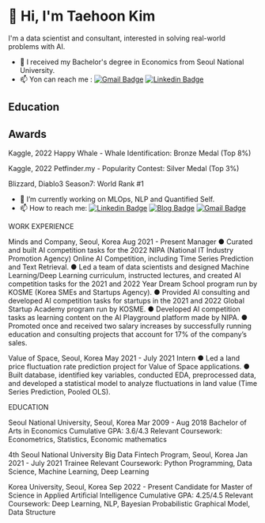 # 👋 Hi, I'm Taehoon Kim
I'm a data scientist and consultant, interested in solving real-world problems with AI.

* 💼 I received my Bachelor's degree in Economics from Seoul National University.
* 📫 Yon can reach me : [![Gmail Badge](https://img.shields.io/badge/-Gmail-c14438?style=flat-square&logo=Gmail&logoColor=white&link=mailto:rvividha@gmail.com)](mailto:poong614@gmail.com) [![Linkedin Badge](https://img.shields.io/badge/-Linkedin-4169E1?style=flat-square&logo=Linkedin&logoColor=white&&link=https://www.linkedin.com/in/vividha-rawat-761905143/)](https://www.linkedin.com/in/taehoon-kim-33a338242/)


## Education

## Awards

Kaggle, 2022 Happy Whale - Whale Identification: Bronze Medal (Top 8%)

Kaggle, 2022 Petfinder.my - Popularity Contest: Silver Medal (Top 3%)

Blizzard, Diablo3 Season7: World Rank #1


- 🔭 I’m currently working on MLOps, NLP and Quantified Self.
- 📫 How to reach me: [![Linkedin Badge](https://img.shields.io/badge/-Linkedin-4169E1?style=flat-square&logo=Linkedin&logoColor=white&&link=https://www.linkedin.com/in/vividha-rawat-761905143/)](https://www.linkedin.com/in/dongjun-lee/)
[![Blog Badge](https://img.shields.io/badge/-Blog-000?style=flat-square&logo=Github&logoColor=white&&link=https://dongjunlee.github.io/)](https://dongjunlee.github.io/)
[![Gmail Badge](https://img.shields.io/badge/-Gmail-c14438?style=flat-square&logo=Gmail&logoColor=white&link=mailto:rvividha@gmail.com)](mailto:humanbrain.djlee@gmail.com)
<!--
**typhoong/typhoong** is a ✨ _special_ ✨ repository because its `README.md` (this file) appears on your GitHub profile.

Here are some ideas to get you started:

- 🔭 I’m currently working on ...
- 🌱 I’m currently learning ...
- 👯 I’m looking to collaborate on ...
- 🤔 I’m looking for help with ...
- 💬 Ask me about ...
- 📫 How to reach me: ...
- 😄 Pronouns: ...
- ⚡ Fun fact: ...
-->

WORK EXPERIENCE

Minds and Company, Seoul, Korea                                                                                                     Aug 2021 - Present
Manager
●	Curated and built AI competition tasks for the 2022 NIPA (National IT Industry Promotion Agency) Online AI Competition, including Time Series Prediction and Text Retrieval.
●	Led a team of data scientists and designed Machine Learning/Deep Learning curriculum, instructed lectures, and created AI competition tasks for the 2021 and 2022 Year Dream School program run by KOSME (Korea SMEs and Startups Agency).
●	Provided AI consulting and developed AI competition tasks for startups in the 2021 and 2022 Global Startup Academy program run by KOSME.
●	Developed AI competition tasks as learning content on the AI Playground platform made by NIPA.
●	Promoted once and received two salary increases by successfully running education and consulting projects that account for 17% of the company’s sales.

Value of Space, Seoul, Korea                                                                                                                       May 2021 - July 2021
Intern
●	Led a land price fluctuation rate prediction project for Value of Space applications.
●	Built database, identified key variables, conducted EDA, preprocessed data, and developed a statistical model to analyze fluctuations in land value (Time Series Prediction, Pooled OLS).


EDUCATION

Seoul National University, Seoul, Korea                                                                                                                                                                                                                                                                                                                                    Mar 2009 - Aug 2018
Bachelor of Arts in Economics
Cumulative GPA: 3.6/4.3
Relevant Coursework: Econometrics, Statistics, Economic mathematics

4th Seoul National University Big Data Fintech Program, Seoul, Korea                                                              Jan 2021 - July 2021
Trainee
Relevant Coursework: Python Programming, Data Science, Machine Learning, Deep Learning

Korea University, Seoul, Korea                                                                                                                                                                                                                                                                                                                                                                          Sep 2022 - Present
Candidate for Master of Science in Applied Artificial Intelligence
Cumulative GPA: 4.25/4.5
Relevant Coursework: Deep Learning, NLP, Bayesian Probabilistic Graphical Model, Data Structure


